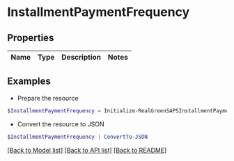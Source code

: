 # InstallmentPaymentFrequency
## Properties

Name | Type | Description | Notes
------------ | ------------- | ------------- | -------------

## Examples

- Prepare the resource
```powershell
$InstallmentPaymentFrequency = Initialize-RealGreenSAPSInstallmentPaymentFrequency 
```

- Convert the resource to JSON
```powershell
$InstallmentPaymentFrequency | ConvertTo-JSON
```

[[Back to Model list]](../README.md#documentation-for-models) [[Back to API list]](../README.md#documentation-for-api-endpoints) [[Back to README]](../README.md)

